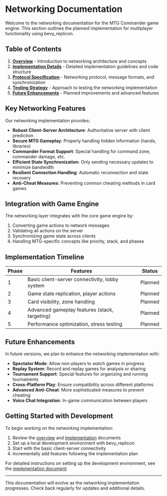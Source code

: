 # Networking Documentation

Welcome to the networking documentation for the MTG Commander game engine. This section outlines the planned implementation for multiplayer functionality using bevy_replicon.

## Table of Contents

1. **[Overview](overview.md)** - Introduction to networking architecture and concepts
2. **[Implementation Details](implementation.md)** - Detailed implementation guidelines and code structure
3. **[Protocol Specification](protocol.md)** - Networking protocol, message formats, and synchronization
4. **[Testing Strategy](testing.md)** - Approach to testing the networking implementation
5. **[Future Enhancements](#future-enhancements)** - Planned improvements and advanced features

## Key Networking Features

Our networking implementation provides:

- **Robust Client-Server Architecture**: Authoritative server with client prediction
- **Secure MTG Gameplay**: Properly handling hidden information (hands, libraries)
- **Commander Format Support**: Special handling for command zone, commander damage, etc.
- **Efficient State Synchronization**: Only sending necessary updates to minimize bandwidth
- **Resilient Connection Handling**: Automatic reconnection and state recovery
- **Anti-Cheat Measures**: Preventing common cheating methods in card games

## Integration with Game Engine

The networking layer integrates with the core game engine by:

1. Converting game actions to network messages
2. Validating all actions on the server
3. Synchronizing game state across clients
4. Handling MTG-specific concepts like priority, stack, and phases

## Implementation Timeline

| Phase | Features | Status |
|-------|----------|--------|
| 1     | Basic client-server connectivity, lobby system | Planned |
| 2     | Game state replication, player actions | Planned |
| 3     | Card visibility, zone handling | Planned |
| 4     | Advanced gameplay features (stack, targeting) | Planned |
| 5     | Performance optimization, stress testing | Planned |

## Future Enhancements

In future versions, we plan to enhance the networking implementation with:

- **Spectator Mode**: Allow non-players to watch games in progress
- **Replay System**: Record and replay games for analysis or sharing
- **Tournament Support**: Special features for organizing and running tournaments
- **Cross-Platform Play**: Ensure compatibility across different platforms
- **Advanced Anti-Cheat**: More sophisticated measures to prevent cheating
- **Voice Chat Integration**: In-game communication between players

## Getting Started with Development

To begin working on the networking implementation:

1. Review the [overview](overview.md) and [implementation](implementation.md) documents
2. Set up a local development environment with bevy_replicon
3. Start with the basic client-server connectivity
4. Incrementally add features following the implementation plan

For detailed instructions on setting up the development environment, see the [implementation document](implementation.md).

---

This documentation will evolve as the networking implementation progresses. Check back regularly for updates and additional details. 
